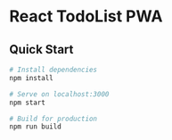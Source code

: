 # React TodoList PWA

## Quick Start

```bash
# Install dependencies
npm install

# Serve on localhost:3000
npm start

# Build for production
npm run build
```
